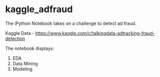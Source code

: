 # kaggle_adfraud

The iPython Notebook takes on a challenge to detect ad fraud.

Kaggle Data - https://www.kaggle.com/c/talkingdata-adtracking-fraud-detection

The notebook displays:

1. EDA
2. Data Mining
3. Modeling
